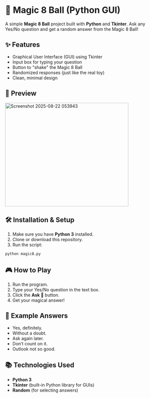 

# 🎱 Magic 8 Ball (Python GUI)

A simple **Magic 8 Ball** project built with **Python** and **Tkinter**.
Ask any Yes/No question and get a random answer from the Magic 8 Ball!



## ✨ Features

* Graphical User Interface (GUI) using Tkinter
* Input box for typing your question
* Button to "shake" the Magic 8 Ball
* Randomized responses (just like the real toy)
* Clean, minimal design



## 📸 Preview

<img width="398" height="334" alt="Screenshot 2025-08-22 053943" src="https://github.com/user-attachments/assets/ad75953d-5847-4f55-9a56-5396eff050b8" />



## 🛠️ Installation & Setup

1. Make sure you have **Python 3** installed.
2. Clone or download this repository.
3. Run the script:

```bash
python magic8.py
```



## 🎮 How to Play

1. Run the program.
2. Type your Yes/No question in the text box.
3. Click the **Ask 🎱** button.
4. Get your magical answer!



## 🧩 Example Answers

* Yes, definitely.
* Without a doubt.
* Ask again later.
* Don’t count on it.
* Outlook not so good.


## 📚 Technologies Used

* **Python 3**
* **Tkinter** (built-in Python library for GUIs)
* **Random** (for selecting answers)




